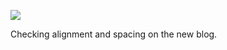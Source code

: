 ![](https://db-feed.s3.amazonaws.com/legacy/Screen_Shot_2016-12-19_at_4_16_25_PM-1482182221115.png)

Checking alignment and spacing on the new blog.
